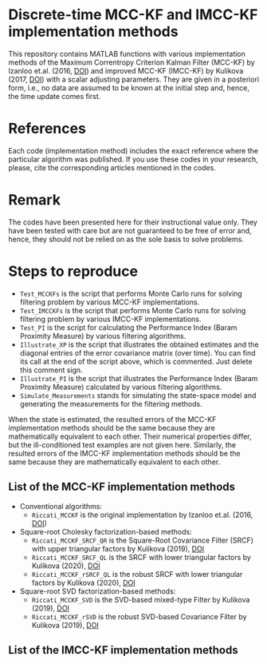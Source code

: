 # Discrete-time MCC-KF and IMCC-KF implementation methods
This repository contains MATLAB functions with various implementation methods of the Maximum Correntropy Criterion Kalman Filter (MCC-KF) by Izanloo et.al. (2016, <a href="https://doi.org/10.1109/CISS.2016.7460553">DOI</a>) and improved MCC-KF (IMCC-KF) by Kulikova (2017, <a href="https://doi.org/10.1016/j.sysconle.2017.07.016">DOI</a>) with a scalar adjusting parameters. They are given in a posteriori form, i.e., no data are assumed to be known at the initial step and, hence, the time update comes first.
# References
Each code (implementation method) includes the exact reference where the particular algorithm was published. 
If you use these codes in your research, please, cite the corresponding articles mentioned in the codes.  

# Remark
The codes have been presented here for their instructional value only. They have been tested with care but are not guaranteed to be free of error and, hence, they should not be relied on as the sole basis to solve problems. 

# Steps to reproduce
- `Test_MCCKFs` is the script that performs Monte Carlo runs for solving filtering problem by various MCC-KF implementations.
- `Test_IMCCKFs` is the script that performs Monte Carlo runs for solving filtering problem by various IMCC-KF implementations.
- `Test_PI` is the script for calculating the Performance Index (Baram Proximity Measure) by various filtering algorithms. 
- `Illustrate_XP` is the script that illustrates the obtained estimates and the diagonal entries of the error covariance matrix (over time). You can find its call at the end of the script above, which is commented. Just delete this comment sign.
- `Illustrate_PI` is the script that illustrates the Performance Index (Baram Proximity Measure) calculated by various filtering algorithms. 
- `Simulate_Measurements` stands for simulating the state-space model and generating the measurements for the filtering methods.

When the state is estimated, the resulted errors of the MCC-KF implementation methods should be the same because they are mathematically equivalent to each other. Their numerical properties differ, but the ill-conditioned test examples are not given here. Similarly, the resulted errors of the IMCC-KF implementation methods should be the same because they are mathematically equivalent to each other. 

## List of the MCC-KF implementation methods
- Conventional algorithms:
  - `Riccati_MCCKF` is the original implementation by Izanloo et.al. (2016, <a href="https://doi.org/10.1109/CISS.2016.7460553">DOI</a>)
- Square-root Cholesky factorization-based methods:
  - `Riccati_MCCKF_SRCF_QR`   is the Square-Root Covariance Filter (SRCF) with upper triangular factors by Kulikova (2019), <a href="https://doi.org/10.1016/j.sigpro.2019.03.003">DOI</a> 
  - `Riccati_MCCKF_SRCF_QL`   is the SRCF with lower triangular factors by Kulikova (2020), <a href="https://doi.org/10.1016/j.ifacol.2020.12.264">DOI</a>
  - `Riccati_MCCKF_rSRCF_QL`  is the robust SRCF with lower triangular factors by Kulikova (2020), <a href="https://doi.org/10.1016/j.ifacol.2020.12.264">DOI</a> 
- Square-root SVD factorization-based methods:
  - `Riccati_MCCKF_SVD`    is the SVD-based mixed-type Filter by Kulikova (2019), <a href="https://doi.org/10.1016/j.sigpro.2019.03.003">DOI</a>
  - `Riccati_MCCKF_rSVD`   is the robust SVD-based Covariance Filter by Kulikova (2019), <a href="https://doi.org/10.1016/j.sigpro.2019.03.003">DOI</a>

## List of the IMCC-KF implementation methods
